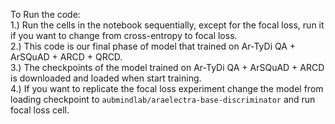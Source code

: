 To Run the code:<br>
1.) Run the cells in the notebook sequentially, except for the focal loss, run it if you want to change from cross-entropy to focal loss. <br>
2.) This code is our final phase of model that trained on Ar-TyDi QA  + ArSQuAD + ARCD + QRCD. <br>
3.) The checkpoints of the model trained on Ar-TyDi QA  + ArSQuAD + ARCD is downloaded and loaded when start training. <br>
4.) If you want to replicate the focal loss experiment change the model from loading checkpoint to ```aubmindlab/araelectra-base-discriminator``` and run focal loss cell.
